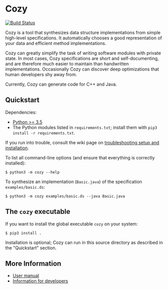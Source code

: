 # Cozy

[![Build Status](https://travis-ci.org/CozySynthesizer/cozy.svg?branch=master
)](https://travis-ci.org/CozySynthesizer/cozy)

Cozy is a tool that synthesizes data structure implementations
from simple high-level specifications. It automatically chooses a good
representation of your data and efficient method implementations.

Cozy can greatly simplify the task of
writing software modules with private state.
In most cases, Cozy specifications are short and self-documenting, and are
therefore much easier to maintain than handwritten implementations.
Occasionally Cozy can discover deep optimizations that human
developers shy away from.

Currently, Cozy can generate code for C++ and Java.

## Quickstart

Dependencies:
 - [Python >= 3.5](https://www.python.org/)
 - The Python modules listed in `requirements.txt`;
   install them with `pip3 install -r requirements.txt`.

If you run into trouble, consult the wiki page on [troubleshooting
setup and installation](https://github.com/CozySynthesizer/cozy/wiki/Troubleshooting-setup-and-installation).

To list all command-line options (and ensure that everything is correctly
installed):

    $ python3 -m cozy --help

To synthesize an implementation (`Basic.java`) of the specification
`examples/basic.ds`:

    $ python3 -m cozy examples/basic.ds --java Basic.java

## The `cozy` executable

If you want to install the global executable
`cozy` on your system:

    $ pip3 install .

Installation is optional; Cozy can run in this source directory as described
in the "Quickstart" section.

## More Information

 - [User manual](https://github.com/CozySynthesizer/cozy/wiki/User-Manual)
 - [Information for developers](https://github.com/CozySynthesizer/cozy/wiki/Information-for-Developers)
